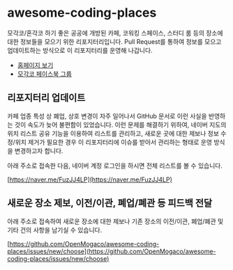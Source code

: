 # awesome-coding-places

모각코/혼각코 하기 좋은 공공에 개방된 카페, 코워킹 스페이스, 스터디 룸 등의 장소에 대한 정보들을 모으기 위한 리포지터리입니다. Pull Request를 통하여 정보를 모으고 업데이트하는 방식으로 이 리포지터리를 운영해 나갑니다.

- [홈페이지 보기](https://openmogaco.github.io/awesome-coding-places/)
- [모각코 페이스북 그룹](https://fb.com/groups/mogaco)

## 리포지터리 업데이트

카페 업종 특성 상 폐업, 상호 변경이 자주 일어나서 GitHub 문서로 이런 사실을 반영하는 것이 속도가 늦어 불편함이 있었습니다. 이런 문제를 해결하기 위하여, 네이버 지도의 위치 리스트 공유 기능을 이용하여 리스트를 관리하고, 새로운 곳에 대한 제보나 정보 수정/위치 제거가 필요한 경우 이 리포지터리에 이슈를 받아서 관리하는 형태로 운영 방식을 변경하고자 합니다.

아래 주소로 접속한 다음, 네이버 계정 로그인을 하시면 전체 리스트를 볼 수 있습니다.

[https://naver.me/FuzJJ4LP](https://naver.me/FuzJJ4LP)

## 새로운 장소 제보, 이전/이관, 폐업/폐관 등 피드백 전달

아래 주소로 접속하여 새로운 장소에 대한 제보나 기존 장소의 이전/이관, 폐업/폐관 및 기타 건의 사항을 남기실 수 있습니다.

[https://github.com/OpenMogaco/awesome-coding-places/issues/new/choose](https://github.com/OpenMogaco/awesome-coding-places/issues/new/choose)

